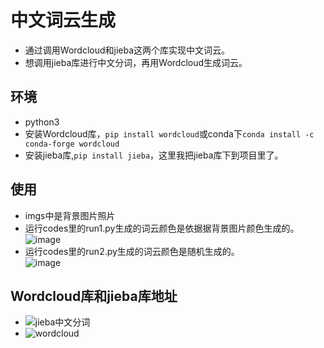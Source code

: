 中文词云生成
===
* 通过调用Wordcloud和jieba这两个库实现中文词云。
* 想调用jieba库进行中文分词，再用Wordcloud生成词云。  
## 环境
* python3
* 安装Wordcloud库，```pip install wordcloud```或conda下```conda install -c conda-forge wordcloud```
* 安装jieba库,```pip install jieba```，这里我把jieba库下到项目里了。
## 使用
* imgs中是背景图片照片
* 运行codes里的run1.py生成的词云颜色是依据据背景图片颜色生成的。  
![image](https://github.com/mantuoluozk/chinese_wordcloud/blob/master/imgs/示例1.png)
* 运行codes里的run2.py生成的词云颜色是随机生成的。  
![image](https://github.com/mantuoluozk/chinese_wordcloud/blob/master/imgs/示例2.png)
## Wordcloud库和jieba库地址
* ![jieba中文分词](https://github.com/fxsjy/jieba)
* ![wordcloud](https://github.com/amueller/word_cloud)
